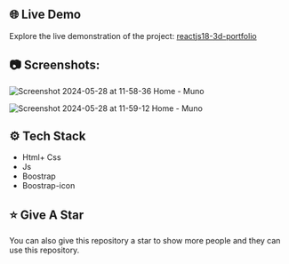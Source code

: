 <!-- Table of Contents -->





## 🌐 Live Demo

Explore the live demonstration of the project:
[reactjs18-3d-portfolio](https://muno-two.netlify.app/) 


## :camera: Screenshots:
![Screenshot 2024-05-28 at 11-58-36 Home - Muno](https://github.com/muntazar77/muno-template-two/assets/127090047/f4e37950-c147-4fa5-9584-2630dd366ce0)


![Screenshot 2024-05-28 at 11-59-12 Home - Muno](https://github.com/muntazar77/muno-template-two/assets/127090047/8d625070-a2bc-4e70-a252-946914475eed)

## :gear: Tech Stack



- Html+ Css
- Js
- Boostrap
- Boostrap-icon



## :star: Give A Star

You can also give this repository a star to show more people and they can use this repository.


<br />
